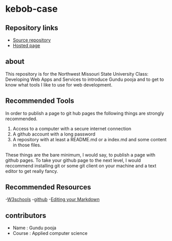 # kebob-case

## Repository links
- [Source repository](https://github.com/GUNDUPOOJA/kebob-case)
- [Hosted page](https://github.com/GUNDUPOOJA/kebob-case/edit/master/README.md)

## about
This repository is for the Northwest Missouri State University Class: Developing Web Apps and Services to introduce Gundu pooja and to get to know what tools I like to use for web development.

## Recommended Tools
In order to publish a page to git hub pages the following things are strongly recommended.

1. Access to a computer with a secure internet connection
1. A github account with a long password
1. A repository with at least a README.md or a index.md and some content in those files.

 These things are the bare minimum, I would say, to publish a page with github pages. To take your github page to the next level, I would reccommend installing git or some git client on your machine and a text editor to get really fancy.

## Recommended Resources
-[W3schools](https://www.w3schools.com)
-[github](https://github.com)
-[Editing your Markdown](https://guides.github.com/features/mastering-markdown/)

## contributors
- Name : Gundu pooja
- Course : Applied computer science





